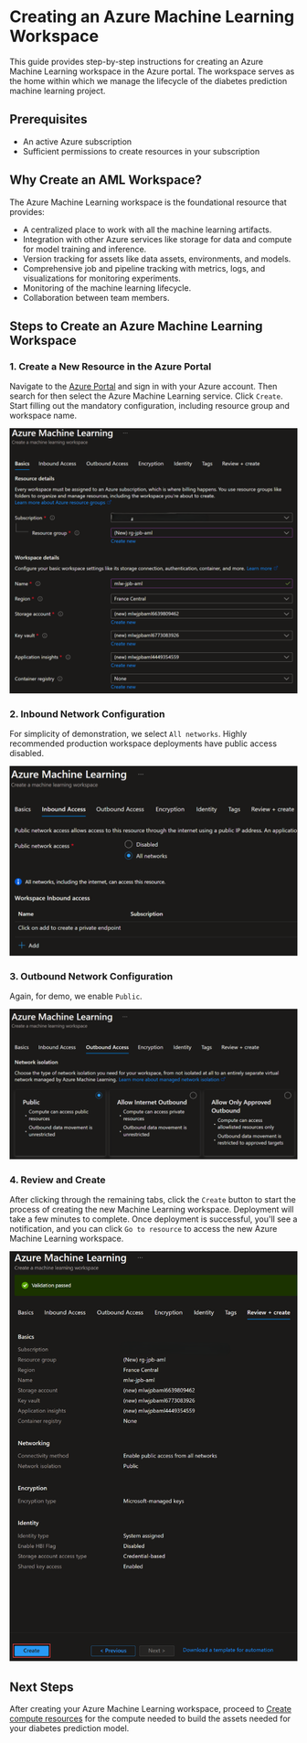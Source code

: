 # Creating an Azure Machine Learning Workspace

This guide provides step-by-step instructions for creating an Azure Machine Learning workspace in the Azure portal. The workspace serves as the home within which we manage the lifecycle of the diabetes prediction machine learning project.

## Prerequisites

- An active Azure subscription
- Sufficient permissions to create resources in your subscription

## Why Create an AML Workspace?

The Azure Machine Learning workspace is the foundational resource that provides:
- A centralized place to work with all the machine learning artifacts.
- Integration with other Azure services like storage for data and compute for model training and inference.
- Version tracking for assets like data assets, environments, and models.
- Comprehensive job and pipeline tracking with metrics, logs, and visualizations for monitoring experiments.
- Monitoring of the machine learning lifecycle.
- Collaboration between team members.


## Steps to Create an Azure Machine Learning Workspace

### 1. Create a New Resource in the Azure Portal

Navigate to the [Azure Portal](https://portal.azure.com/) and sign in with your Azure account. Then search for then select the Azure Machine Learning service. Click `Create`. Start filling out the mandatory configuration, including resource group and workspace name.

![Azure Portal login page](../00-assets/images/create-aml-workspace-1.png "Azure Portal")

### 2. Inbound Network Configuration

For simplicity of demonstration, we select `All networks`. Highly recommended production workspace deployments have public access disabled.

![Create a resource button in Azure portal](../00-assets/images/create-aml-workspace-2.png "Create a resource")

### 3. Outbound Network Configuration

Again, for demo, we enable `Public`.

![Search for Machine Learning service](../00-assets/images/create-aml-workspace-3.png "Search for Machine Learning")

### 4. Review and Create

After clicking through the remaining tabs, click the `Create` button to start the process of creating the new Machine Learning workspace. Deployment will take a few minutes to complete. Once deployment is successful, you'll see a notification, and you can click `Go to resource` to access the new Azure Machine Learning workspace.

![Deployment complete notification](../00-assets/images/create-aml-workspace-7.png "Deployment complete")

## Next Steps

After creating your Azure Machine Learning workspace, proceed to [Create compute resources](../02-create-aml-compute/README.md) for the compute needed to build the assets needed for your diabetes prediction model.